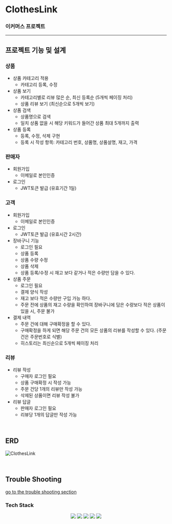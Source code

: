 # ClothesLink
### 이커머스 프로젝트
---
## 프로젝트 기능 및 설계

### 상품
- 상품 카테고리 적용
  - 카테고리 등록, 수정
- 상품 보기
  - 카테고리별로 리뷰 많은 순, 최신 등록순 (5개씩 페이징 처리)
  - 상품 리뷰 보기 (최신순으로 5개씩 보기)
- 상품 검색
  - 상품명으로 검색
  - 일치 상품 없을 시 해당 키워드가 들어간 상품 최대 5개까지 출력
- 상품 등록
  - 등록, 수정, 삭제 구현
  - 등록 시 작성 항목: 카테고리 번호, 상품명, 상품설명, 재고, 가격

### 판매자
- 회원가입 
  - 이메일로 본인인증
- 로그인 
  - JWT토큰 발급 (유효기간 1일)

### 고객
- 회원가입 
  - 이메일로 본인인증 
- 로그인 
  - JWT토큰 발급 (유효시간 2시간)
- 장바구니 기능
  - 로그인 필요
  - 상품 등록
  - 상품 수량 수정
  - 상품 삭제
  - 상품 등록/수정 시 재고 보다 같거나 적은 수량만 담을 수 있다.
- 상품 주문
  - 로그인 필요
  - 결제 양식 작성
  - 재고 보다 적은 수량만 구입 가능 하다.
  - 주문 전에 상품의 재고 수량을 확인하여 장바구니에 담은 수량보다 적은 상품이 있을 시, 주문 불가
- 결제 내역
  - 주문 건에 대해 구매확정을 할 수 있다. 
  - 구매확정을 하게 되면 해당 주문 건의 모든 상품의 리뷰를 작성할 수 있다. (주문건은 주문번호로 식별)
  - 히스토리는 최신순으로 5개씩 페이징 처리

### 리뷰
- 리뷰 작성
  - 구매자 로그인 필요
  - 상품 구매확정 시 작성 가능
  - 주문 건당 1개의 리뷰만 작성 가능
  - 삭제된 상품이면 리뷰 작성 불가
- 리뷰 답글
  - 판매자 로그인 필요
  - 리뷰당 1개의 답글만 작성 가능

</br>

## ERD 
![ClothesLink](https://github.com/itonse/ClothesLink/assets/76129297/d61acb3a-970e-42d2-9dfb-f5eed785831a)

</br>

## Trouble Shooting
[go to the trouble shooting section](doc/TROUBLE_SHOOTING.md)

### Tech Stack
<div align=center> 
  <img src="https://img.shields.io/badge/java-007396?style=for-the-badge&logo=java&logoColor=white"> 
  <img src="https://img.shields.io/badge/spring-6DB33F?style=for-the-badge&logo=spring&logoColor=white"> 
  <img src="https://img.shields.io/badge/mysql-4479A1?style=for-the-badge&logo=mysql&logoColor=white"> 
  <img src="https://img.shields.io/badge/git-F05032?style=for-the-badge&logo=git&logoColor=white">
  <img src="https://img.shields.io/badge/docker-2496ED?style=for-the-badge&logo=git&logoColor=white">
</div>
